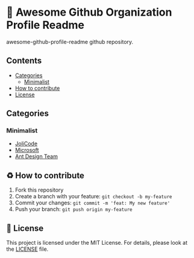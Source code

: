 # 🌟 Awesome Github Organization Profile Readme

<p align="center>
  A curated list of awesome READMEs of organizations.
</p>

> This repository was inspired from [awesome-github-profile-readme](https://github.com/abhisheknaiidu/awesome-github-profile-readme) github repository.

## Contents

- [Categories](#categories)
  - [Minimalist](#minimalist)
- [How to contribute](#-how-to-contribute)
- [License](#-license)

## Categories

### Minimalist

- [JoliCode](https://github.com/jolicode)
- [Microsoft](https://github.com/microsoft)
- [Ant Design Team](https://github.com/ant-design)

## ♻ How to contribute

1.  Fork this repository
2.  Create a branch with your feature: `git checkout -b my-feature`
3.  Commit your changes: `git commit -m 'feat: My new feature'`
4.  Push your branch: `git push origin my-feature`

## 📃 License

This project is licensed under the MIT License. For details, please look at the [LICENSE](LICENSE) file.
